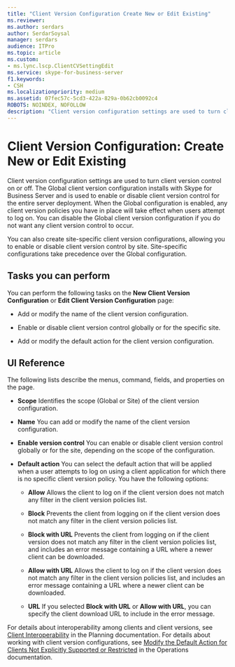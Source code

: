 ```yaml
---
title: "Client Version Configuration Create New or Edit Existing"
ms.reviewer: 
ms.author: serdars
author: SerdarSoysal
manager: serdars
audience: ITPro
ms.topic: article
ms.custom:
- ms.lync.lscp.ClientCVSettingEdit
ms.service: skype-for-business-server
f1.keywords:
- CSH
ms.localizationpriority: medium
ms.assetid: 07fec57c-5cd3-422a-829a-0b62cb0092c4
ROBOTS: NOINDEX, NOFOLLOW
description: "Client version configuration settings are used to turn client version control on or off. The Global client version configuration installs with Skype for Business Server and is used to enable or disable client version control for the entire server deployment. When the Global configuration is enabled, any client version policies you have in place will take effect when users attempt to log on. You can disable the Global client version configuration if you do not want any client version control to occur."
---
```


# Client Version Configuration: Create New or Edit Existing

Client version configuration settings are used to turn client version control on or off. The Global client version configuration installs with Skype for Business Server and is used to enable or disable client version control for the entire server deployment. When the Global configuration is enabled, any client version policies you have in place will take effect when users attempt to log on. You can disable the Global client version configuration if you do not want any client version control to occur.

You can also create site-specific client version configurations, allowing you to enable or disable client version control by site. Site-specific configurations take precedence over the Global configuration.

## Tasks you can perform

You can perform the following tasks on the **New Client Version Configuration** or **Edit Client Version Configuration** page:

- Add or modify the name of the client version configuration.

- Enable or disable client version control globally or for the specific site.

- Add or modify the default action for the client version configuration.

## UI Reference

The following lists describe the menus, command, fields, and properties on the page.

- **Scope** Identifies the scope (Global or Site) of the client version configuration.

- **Name** You can add or modify the name of the client version configuration.

- **Enable version control** You can enable or disable client version control globally or for the site, depending on the scope of the configuration.

- **Default action** You can select the default action that will be applied when a user attempts to log on using a client application for which there is no specific client version policy. You have the following options:

  - **Allow** Allows the client to log on if the client version does not match any filter in the client version policies list.

  - **Block** Prevents the client from logging on if the client version does not match any filter in the client version policies list.

  - **Block with URL** Prevents the client from logging on if the client version does not match any filter in the client version policies list, and includes an error message containing a URL where a newer client can be downloaded.

  - **Allow with URL** Allows the client to log on if the client version does not match any filter in the client version policies list, and includes an error message containing a URL where a newer client can be downloaded.

  - **URL** If you selected **Block with URL** or **Allow with URL**, you can specify the client download URL to include in the error message.

For details about interoperability among clients and client versions, see [Client Interoperability](/previous-versions/office/lync-server-2013/lync-server-2013-client-interoperability-in-lync-2013) in the Planning documentation. For details about working with client version configurations, see [Modify the Default Action for Clients Not Explicitly Supported or Restricted](/previous-versions/office/lync-server-2013/lync-server-2013-modify-the-default-action-for-clients-not-explicitly-supported-or-restricted) in the Operations documentation.